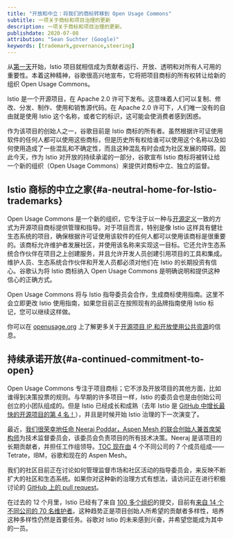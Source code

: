 ```yaml
---
title: "开放和中立：将我们的商标转移到 Open Usage Commons"
subtitle: 一项关于商标和项目治理的更新
description: 一项关于商标和项目治理的更新。
publishdate: 2020-07-08
attribution: "Sean Suchter (Google)"
keywords: [trademark,governance,steering]
---
```

从[第一天](/zh/news/releases/0.x/announcing-0.1/)开始，Istio 项目就相信成为贡献者运行、开放、透明和对所有人可用的重要性。本着这种精神，谷歌很高兴地宣布，它将把项目商标的所有权转让给新的组织 Open Usage Commons。

Istio 是一个开源项目，在 Apache 2.0 许可下发布。这意味着人们可以复制、修改、分发、制作、使用和销售源代码。在 Apache 2.0 许可下，人们唯一没有的自由就是使用 Istio 这个名称，或者它的标识，这可能会使消费者感到困惑。

作为该项目的创始人之一，谷歌目前是 Istio 商标的所有者。虽然根据许可证使用软件的任何人都可以使用这些商标，但是历史所有权给谁可以使用这个名称以及如何使用造成了一些混乱和不确定性，而且这种混乱有时会成为社区发展的障碍。因此今天，作为 Istio 对开放的持续承诺的一部分，谷歌宣布 Istio 商标将被转让给一个新的组织（Open Usage Commons）来提供对商标中立、独立的监督。

## Istio 商标的中立之家{#a-neutral-home-for-Istio-trademarks}

Open Usage Commons 是一个新的组织，它专注于以一种与[开源定义](https://opensource.org/osd)一致的方式为开源项目商标提供管理和指导。对于项目而言，特别是像 Istio 这样具有健壮生态系统的项目，确保根据许可证使用该软件的任何人都可以使用该商标是很重要的。该商标允许维护者发展社区，并使用该名称来实现这一目标。它还允许生态系统合作伙伴在项目之上创建服务，并且允许开发人员创建引用项目的工具和集成。维护人员、生态系统合作伙伴和开发人员都必须对他们在 Istio 的长期投资有信心。谷歌认为将 Istio 商标纳入 Open Usage Commons 是明确说明和提供这种信心的正确方式。

Open Usage Commons 将与 Istio 指导委员会合作，生成商标使用指南。这里不会立即更改 Istio 使用指南，如果您目前正在按照现有的品牌指南使用 Istio 标记，您可以继续这样做。

你可以在 [openusage.org](https://openusage.org/faq) 上了解更多关于[开源项目 IP 和开放使用公共资源](https://openusage.org)的信息。

## 持续承诺开放{#a-continued-commitment-to-open}

Open Usage Commons 专注于项目商标；它不涉及开放项目的其他方面，比如谁得到决策投票的规则。与早期的许多项目一样，Istio 的委员会也是由创始公司创立的小团队组成的。但是 Istio 已经成长和成熟（去年 Istio 是 [GitHub 中增长最快的开源项目的第 4 名！](https://octoverse.github.com/#fastest-growing-oss-projects-by-contributors)），并且是时候开始 Istio 治理的下一次演变了。

最近，[我们很荣幸地任命 Neeraj Poddar，Aspen Mesh 的联合创始人兼首席架构师](https://aspenmesh.io/helping-istio-sail/)为技术监督委员会，该委员会负责项目的所有技术决策。Neeraj 是该项目的长期贡献者，并担任工作组领导。[TOC 现在由](https://github.com/istio/community/blob/master/TECH-OVERSIGHT-COMMITTEE.md#committee-members) 4 个不同公司的 7 个成员组成——Tetrate，IBM，谷歌和现在的 Aspen Mesh。

我们的社区目前正在讨论如何管理监督市场和社区活动的指导委员会，来反映不断扩大的社区和生态系统。如果你对这种新的治理方式有想法，请访问正在进行积极讨论的 [GitHub 上的 pull request](https://github.com/istio/community/pull/361)。

在过去的 12 个月里，Istio 已经有了来自 [100 多个组织](https://istio.teststats.cncf.io/d/5/companies-table?var-period_name=Last%20year&var-metric=commits)的提交，目前有[来自 14 个不同公司的 70 名维护者](http://eng.istio.io/maintainers)。这种趋势正是项目创始人所希望的贡献者多样性，培养这种多样性仍然是首要任务。谷歌对 Istio 的未来感到兴奋，并希望您能成为其中的一员。
